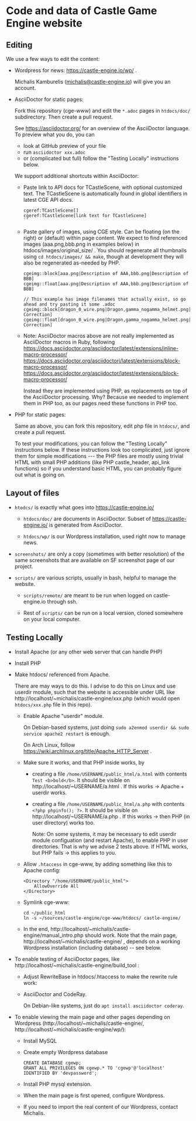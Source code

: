 # Code and data of Castle Game Engine website

## Editing

We use a few ways to edit the content:

- Wordpress for news: https://castle-engine.io/wp/ .

    Michalis Kamburelis (michalis@castle-engine.io) will give you an account.

- AsciiDoctor for static pages:

    Fork this repository (cge-www) and edit the `*.adoc` pages in `htdocs/doc/`
    subdirectory. Then create a pull request.

    See https://asciidoctor.org/ for an overview of the AsciiDoctor language.
    To preview what you do, you can

    - look at GitHub preview of your file
    - run `asciidoctor xxx.adoc`
    - or (complicated but full) follow the "Testing Locally" instructions below.

    We support additional shortcuts within AsciiDoctor:

    - Paste link to API docs for TCastleScene, with optional customized text.
      The TCastleScene is automatically found in global identifiers in latest
      CGE API docs.

      ```
      cgeref:TCastleScene[]
      cgeref:TCastleScene[link text for TCastleScene]
      ``

    - Paste gallery of images, using CGE style. Can be floating (on the right)
      or (default) within page content.
      We expect to find referenced images (aaa.png,bbb.png in examples below) in
      htdocs/images/original_size/ .
      You should regenerate all thumbnails using `cd htdocs/images/ && make`,
      though at development they will also be regenerated as-needed by PHP.

      ```
      cgeimg::block[aaa.png|Description of AAA,bbb.png|Description of BBB]
      cgeimg::float[aaa.png|Description of AAA,bbb.png|Description of BBB]

      // This example has image filenames that actually exist, so go ahead and try pasting it some .adoc
      cgeimg::block[dragon_0_wire.png|Dragon,gamma_nogamma_helmet.png|Gamma Correction]
      cgeimg::float[dragon_0_wire.png|Dragon,gamma_nogamma_helmet.png|Gamma Correction]
      ```

    - Note: AsciiDoctor macros above are not really implemented as AsciiDoctor macros in Ruby,
      following
      https://docs.asciidoctor.org/asciidoctor/latest/extensions/inline-macro-processor/
      https://docs.asciidoctor.org/asciidoctorj/latest/extensions/block-macro-processor/
      https://docs.asciidoctor.org/asciidoctor/latest/extensions/block-macro-processor/

      Instead they are implemented using PHP, as replacements on top of the AsciiDoctor processing.
      Why? Because we needed to implement them in PHP too,
      as our pages need these functions in PHP too.

- PHP for static pages:

    Same as above, you can fork this repository, edit php file in `htdocs/`,
    and create a pull request.

    To test your modifications, you can follow the "Testing Locally" instructions below.
    If these instructions look too complicated, just ignore them for simple modifications
    --- the PHP files are mostly using trivial HTML with small PHP additions
    (like PHP castle_header, api_link functions) so if you understand basic HTML,
    you can probably figure out what is going on.

## Layout of files

* `htodcs/` is exactly what goes into https://castle-engine.io/

    * `htdocs/doc/` are documents in AsciiDoctor. Subset of https://castle-engine.io/ is generated from AsciiDoctor.

    * `htdocs/wp/` is our Wordpress installation, used right now to manage news.

* `screenshots/` are only a copy (sometimes with better resolution) of the same screenshots that are available on SF screenshot page of our project.

* `scripts/` are various scripts, usually in bash, helpful to manage the website.

    * `scripts/remote/` are meant to be run when logged on castle-engine.io through ssh.

    * Rest of `scripts/` can be run on a local version, cloned somewhere on your local computer.

## Testing Locally

* Install Apache (or any other web server that can handle PHP)

* Install PHP

* Make htdocs/ referenced from Apache.

    There are may ways to do this. I advise to do this on Linux and use userdir module, such that the website is accessible under URL like http://localhost/~michalis/castle-engine/xxx.php (which would open `htdocs/xxx.php` file in this repo).

    - Enable Apache "userdir" module.

        On Debian-based systems, just doing `sudo a2enmod userdir && sudo service apache2 restart` is enough.

        On Arch Linux, follow https://wiki.archlinux.org/title/Apache_HTTP_Server .

    - Make sure it works, and that PHP inside works, by

        - creating a file `/home/USERNAME/public_html/a.html` with contents `Test <b>bold</b>`. It should be visible on http://localhost/~USERNAME/a.html . If this works -> Apache + userdir works.

        - creating a file `/home/USERNAME/public_html/a.php` with contents `<?php phpinfo(); ?>`. It should be visible on http://localhost/~USERNAME/a.php . If this works -> then PHP (in user directory) works too.

            Note: On some systems, it may be necessary to edit userdir module configuation (and restart Apache), to enable PHP in user directories. That is why we advise 2 tests above. If HTML works, but PHP fails -> this applies to you.

    - Allow `.htaccess` in cge-www, by adding something like this to Apache config:

        ```
        <Directory "/home/USERNAME/public_html">
            AllowOverride All
        </Directory>
        ```

    - Symlink cge-www:

        ```
        cd ~/public_html
        ln -s ~/sources/castle-engine/cge-www/htdocs/ castle-engine/
        ```

    - In the end, http://localhost/~michalis/castle-engine/manual_intro.php should work. Note that the main page, http://localhost/~michalis/castle-engine/ , depends on a working Wordpress installation (including database) -- see below.

* To enable testing of AsciiDoctor pages, like http://localhost/~michalis/castle-engine/build_tool :

    - Adjust RewriteBase in htdocs/.htaccess to make the rewrite rule work:

    - AsciiDoctor and CodeRay.

        On Debian-like systems, just do `apt install asciidoctor coderay`.

* To enable viewing the main page and other pages depending on Wordpress (http://localhost/~michalis/castle-engine/, http://localhost/~michalis/castle-engine/wp/):

    * Install MySQL

    * Create empty Wordpress database

        ```
        CREATE DATABASE cgewp;
        GRANT ALL PRIVILEGES ON cgewp.* TO 'cgewp'@'localhost' IDENTIFIED BY 'devpassword';
        ```

    * Install PHP mysql extension.

    * When the main page is first opened, configure Wordpress.

    * If you need to import the real content of our Wordpress, contact Michalis.
